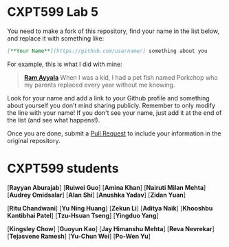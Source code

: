 # CXPT599 Lab 5

You need to make a fork of this repository, find your name in the list below, and replace it with something like:

```md
[**Your Name**](https://github.com/username/) something about you
```

For example, this is what I did with mine:

> [**Ram Ayyala**](https://github.com/ramayyala) When I was a kid, I had a pet fish named Porkchop who my parents replaced every year without me knowing. 

Look for your name and add a link to your Github profile and something about
yourself you don't mind sharing publicly. Remember to only modify the line with your name! If you don't see your name, just add it at the end of the list (and see what happens!).

Once you are done, submit a
[Pull Request](https://docs.github.com/en/github/collaborating-with-pull-requests/proposing-changes-to-your-work-with-pull-requests/about-pull-requests) to include your information in the original
repository.

# CXPT599 students
[**Rayyan Aburajab**]
[**Ruiwei Guo**]
[**Amina	Khan**]
[**Nairuti Milan Mehta**]
[**Audrey Omidsalar**]
[**Alan Shi**]
[**Anushka Yadav**]
[**Zidan	Yuan**]
	
[**Ritu	Chandwani**]
[**Yu Ning Huang**]
[**Zekun	Li**]
[**Aditya Naik**]
[**Khooshbu Kantibhai Patel**]
[**Tzu-Hsuan	Tseng**]
[**Yingduo	Yang**]
	
[**Kingsley	Chow**]
[**Guoyun Kao**]
[**Jay Himanshu Mehta**]
[**Reva	Nevrekar**]
[**Tejasvene	Ramesh**]
[**Yu-Chun Wei**]
[**Po-Wen Yu**]
